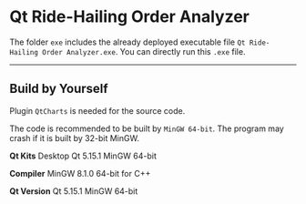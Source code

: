Qt Ride-Hailing Order Analyzer
===

The folder `exe` includes the already deployed executable file `Qt Ride-Hailing Order Analyzer.exe`. You can directly run this `.exe` file.

---

## Build by Yourself

Plugin `QtCharts` is needed for the source code.

The code is recommended to be built by `MinGW 64-bit`. The program may crash if it is built by 32-bit MinGW.

**Qt Kits**
Desktop Qt 5.15.1 MinGW 64-bit

**Compiler**
MinGW 8.1.0 64-bit for C++

**Qt Version**
Qt 5.15.1 MinGW 64-bit

